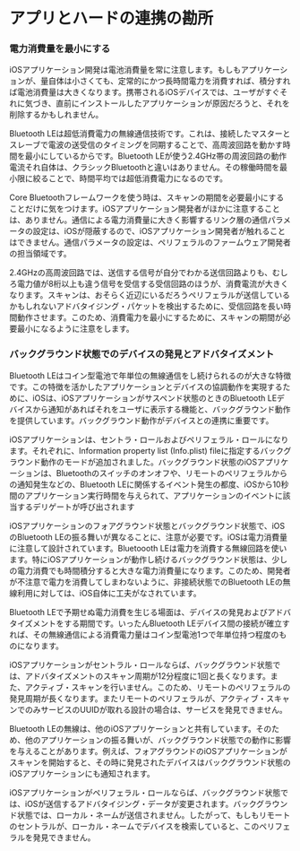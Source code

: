 # アプリとハードの連携の勘所

### 電力消費量を最小にする

iOSアプリケーション開発は電池消費量を常に注意します。もしもアプリケーションが、量自体は小さくても、定常的にかつ長時間電力を消費すれば、積分すれば電池消費量は大きくなります。携帯されるiOSデバイスでは、ユーザがすぐそれに気づき、直前にインストールしたアプリケーションが原因だろうと、それを削除するかもしれません。

Bluetooth LEは超低消費電力の無線通信技術です。これは、接続したマスターとスレーブで電波の送受信のタイミングを同期することで、高周波回路を動かす時間を最小にしているからです。Bluetooth LEが使う2.4GHz帯の周波回路の動作電流それ自体は、クラシックBluetoothと違いはありません。その稼働時間を最小限に絞ることで、時間平均では超低消費電力になるのです。

Core Bluetoothフレームワークを使う時は、スキャンの期間を必要最小にすることだけに気をつけます。iOSアプリケーション開発者がほかに注意することは、ありません。通信による電力消費量に大きく影響するリンク層の通信パラメータの設定は、iOSが隠蔽するので、iOSアプリケーション開発者が触れることはできません。通信パラメータの設定は、ペリフェラルのファームウェア開発者の担当領域です。

2.4GHzの高周波回路では、送信する信号が自分でわかる送信回路よりも、むしろ電力値が8桁以上も違う信号を受信する受信回路のほうが、消費電流が大きくなります。スキャンは、おそらく近辺にいるだろうペリフェラルが送信しているかもしれないアドバタイジング・パケットを検出するために、受信回路を長い時間動作させます。このため、消費電力を最小にするために、スキャンの期間が必要最小になるように注意をします。

### バックグラウンド状態でのデバイスの発見とアドバタイズメント

Bluetooth LEはコイン型電池で年単位の無線通信をし続けられるのが大きな特徴です。この特徴を活かしたアプリケーションとデバイスの協調動作を実現するために、iOSは、iOSアプリケーションがサスペンド状態のときのBluetooth LEデバイスから通知があればそれをユーザに表示する機能と、バックグラウンド動作を提供しています。バックグラウンド動作がデバイスとの連携に重要です。

iOSアプリケーションは、セントラ・ロールおよびペリフェラル・ロールになります。それぞれに、Information property list (Info.plist) fileに指定するバックグラウンド動作のモードが追加されました。バックグラウンド状態のiOSアプリケーションは、Bluetoothのスイッチのオンオフや、リモートのペリフェラルからの通知発生などの、Bluetooth LEに関係するイベント発生の都度、iOSから10秒間のアプリケーション実行時間を与えられて、アプリケーションのイベントに該当するデリゲートが呼び出されます

iOSアプリケーションのフォアグラウンド状態とバックグラウンド状態で、iOSのBluetooth LEの振る舞いが異なることに、注意が必要です。iOSは電力消費量に注意して設計されています。Bluetoooth LEは電力を消費する無線回路を使います。特にiOSアプリケーションが動作し続けるバックグラウンド状態は、少しの電力消費でも時間積分すると大きな電力消費量になります。このため、開発者が不注意で電力を消費してしまわないように、非接続状態でのBluetooth LEの無線利用に対しては、iOS自体に工夫がなされています。

Bluetooth LEで予期せぬ電力消費を生じる場面は、デバイスの発見およびアドバタイズメントをする期間です。いったんBluetooth LEデバイス間の接続が確立すれば、その無線通信による消費電力量はコイン型電池1つで年単位持つ程度のものになります。

iOSアプリケーションがセントラル・ロールならば、バックグラウンド状態では、アドバタイズメントのスキャン周期が12分程度に1回と長くなります。また、アクティブ・スキャンを行いません。このため、リモートのペリフェラルの発見周期が長くなります。またリモートのペリフェラルが、アクティブ・スキャンでのみサービスのUUIDが取れる設計の場合は、サービスを発見できません。<!--TBD  振る舞い確認 -->

Bluetooth LEの無線は、他のiOSアプリケーションと共有しています。そのため、他のアプリケーションの振る舞いが、バックグラウンド状態での動作に影響を与えることがあります。例えば、フォアグラウンドのiOSアプリケーションがスキャンを開始すると、その時に発見されたデバイスはバックグラウンド状態のiOSアプリケーションにも通知されます。

iOSアプリケーションがペリフェラル・ロールならば、バックグラウンド状態では、iOSが送信するアドバタイジング・データが変更されます。バックグラウンド状態では、ローカル・ネームが送信されません。したがって、もしもリモートのセントラルが、ローカル・ネームでデバイスを検索していると、このペリフェラルを発見できません。
